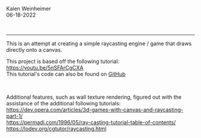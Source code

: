 Kalen Weinheimer  
06-18-2022

&nbsp;  

--------------------------------

This is an attempt at creating a simple raycasting engine / game that draws directly onto a canvas.  

This project is based off the following tutorial: <https://youtu.be/5nSFArCgCXA>  
This tutorial's code can also be found on [GitHub](https://github.com/satansdeer/raycaster)  

&nbsp;  

Additional features, such as wall texture rendering, figured out with the assistance of the additional following tutorials:  
<https://dev.opera.com/articles/3d-games-with-canvas-and-raycasting-part-1/>  
<https://permadi.com/1996/05/ray-casting-tutorial-table-of-contents/>  
<https://lodev.org/cgtutor/raycasting.html>

